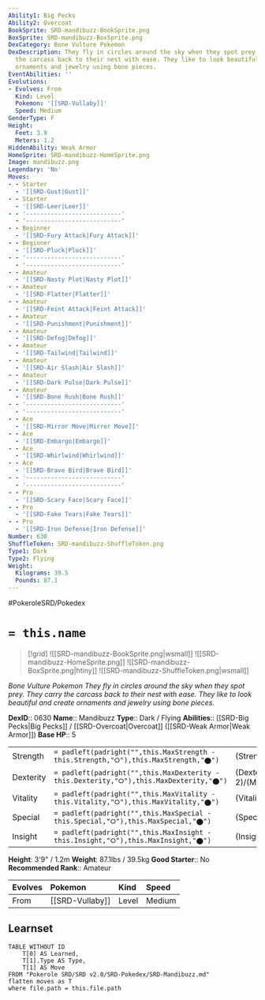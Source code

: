 ```yaml
---
Ability1: Big Pecks
Ability2: Overcoat
BookSprite: SRD-mandibuzz-BookSprite.png
BoxSprite: SRD-mandibuzz-BoxSprite.png
DexCategory: Bone Vulture Pokemon
DexDescription: They fly in circles around the sky when they spot prey. They carry
  the carcass back to their nest with ease. They like to look beautiful and create
  ornaments and jewelry using bone pieces.
EventAbilities: ''
Evolutions:
- Evolves: From
  Kind: Level
  Pokemon: '[[SRD-Vullaby]]'
  Speed: Medium
GenderType: F
Height:
  Feet: 3.9
  Meters: 1.2
HiddenAbility: Weak Armor
HomeSprite: SRD-mandibuzz-HomeSprite.png
Image: mandibuzz.png
Legendary: 'No'
Moves:
- - Starter
  - '[[SRD-Gust|Gust]]'
- - Starter
  - '[[SRD-Leer|Leer]]'
- - '---------------------------'
  - '---------------------------'
- - Beginner
  - '[[SRD-Fury Attack|Fury Attack]]'
- - Beginner
  - '[[SRD-Pluck|Pluck]]'
- - '---------------------------'
  - '---------------------------'
- - Amateur
  - '[[SRD-Nasty Plot|Nasty Plot]]'
- - Amateur
  - '[[SRD-Flatter|Flatter]]'
- - Amateur
  - '[[SRD-Feint Attack|Feint Attack]]'
- - Amateur
  - '[[SRD-Punishment|Punishment]]'
- - Amateur
  - '[[SRD-Defog|Defog]]'
- - Amateur
  - '[[SRD-Tailwind|Tailwind]]'
- - Amateur
  - '[[SRD-Air Slash|Air Slash]]'
- - Amateur
  - '[[SRD-Dark Pulse|Dark Pulse]]'
- - Amateur
  - '[[SRD-Bone Rush|Bone Rush]]'
- - '---------------------------'
  - '---------------------------'
- - Ace
  - '[[SRD-Mirror Move|Mirror Move]]'
- - Ace
  - '[[SRD-Embargo|Embargo]]'
- - Ace
  - '[[SRD-Whirlwind|Whirlwind]]'
- - Ace
  - '[[SRD-Brave Bird|Brave Bird]]'
- - '---------------------------'
  - '---------------------------'
- - Pro
  - '[[SRD-Scary Face|Scary Face]]'
- - Pro
  - '[[SRD-Fake Tears|Fake Tears]]'
- - Pro
  - '[[SRD-Iron Defense|Iron Defense]]'
Number: 630
ShuffleToken: SRD-mandibuzz-ShuffleToken.png
Type1: Dark
Type2: Flying
Weight:
  Kilograms: 39.5
  Pounds: 87.1
---
```


#PokeroleSRD/Pokedex

# `= this.name`

> [!grid]
> ![[SRD-mandibuzz-BookSprite.png|wsmall]]
> ![[SRD-mandibuzz-HomeSprite.png]]
> ![[SRD-mandibuzz-BoxSprite.png|htiny]]
> ![[SRD-mandibuzz-ShuffleToken.png|wsmall]]


*Bone Vulture Pokemon*
*They fly in circles around the sky when they spot prey. They carry the carcass back to their nest with ease. They like to look beautiful and create ornaments and jewelry using bone pieces.*

**DexID**:: 0630
**Name**:: Mandibuzz
**Type**:: Dark / Flying
**Abilities**:: [[SRD-Big Pecks|Big Pecks]] / [[SRD-Overcoat|Overcoat]] ([[SRD-Weak Armor|Weak Armor]])
**Base HP**:: 5

|           |                                                                                        |                                          |
| --------- | -------------------------------------------------------------------------------------- | ---------------------------------------- |
| Strength  | `= padleft(padright("",this.MaxStrength - this.Strength,"⭘"),this.MaxStrength,"⬤")`    | (Strength::2)/(MaxStrength::4)   |
| Dexterity | `= padleft(padright("",this.MaxDexterity - this.Dexterity,"⭘"),this.MaxDexterity,"⬤")` | (Dexterity:: 2)/(MaxDexterity::5) |
| Vitality  | `= padleft(padright("",this.MaxVitality - this.Vitality,"⭘"),this.MaxVitality,"⬤")`    | (Vitality::3)/(MaxVitality::6)   |
| Special   | `= padleft(padright("",this.MaxSpecial - this.Special,"⭘"),this.MaxSpecial,"⬤")`       | (Special::2)/(MaxSpecial::4)     |
| Insight   | `= padleft(padright("",this.MaxInsight - this.Insight,"⭘"),this.MaxInsight,"⬤")`       | (Insight::3)/(MaxInsight::6)     |

**Height**: 3'9" / 1.2m
**Weight**: 87.1lbs / 39.5kg
**Good Starter**:: No
**Recommended Rank**:: Amateur

| Evolves   | Pokemon         | Kind   | Speed   |
|:----------|:----------------|:-------|:--------|
| From      | [[SRD-Vullaby]] | Level  | Medium  |

## Learnset

```dataview
TABLE WITHOUT ID
    T[0] AS Learned,
    T[1].Type AS Type,
    T[1] AS Move
FROM "Pokerole SRD/SRD v2.0/SRD-Pokedex/SRD-Mandibuzz.md"
flatten moves as T
where file.path = this.file.path
```
